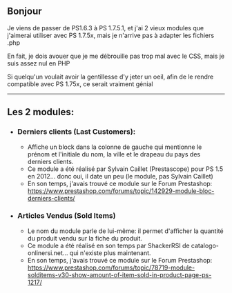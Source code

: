 ## Bonjour

Je viens de passer de PS1.6.3 à PS 1.7.5.1, et j'ai 2 vieux modules que j'aimerai utiliser avec PS 1.7.5x, mais je n'arrive pas à adapter les fichiers .php

En fait, je dois avouer que je me débrouille pas trop mal avec le CSS, mais je suis assez nul en PHP

Si quelqu'un voulait avoir la gentillesse d'y jeter un oeil, afin de le rendre compatible avec PS 1.75x, ce serait vraiment génial

* * * * *

## Les 2 modules:

- ### Derniers clients (Last Customers):
  - Affiche un block dans la colonne de gauche qui mentionne le prénom et l'initiale du nom, la ville et le drapeau du pays des derniers clients.
  - Ce module a été réalisé par Sylvain Caillet (Prestascope) pour PS 1.5 en 2012... donc oui, il date un peu (le module, pas Sylvain Caillet)
  - En son temps, j'avais trouvé ce module sur le Forum Prestashop:
  https://www.prestashop.com/forums/topic/142929-module-bloc-derniers-clients/

- ### Articles Vendus (Sold Items) 
  - Le nom du module parle de lui-même: il permet d'afficher la quantité du produit vendu sur la fiche du produit.
  - Ce module a été réalisé en son temps par ShackerRSI de catalogo-onlinersi.net... qui n'existe plus maintenant.
  - En son temps, j'avais trouvé ce module sur le Forum Prestashop:
https://www.prestashop.com/forums/topic/78719-module-solditems-v30-show-amount-of-item-sold-in-product-page-ps-1217/
